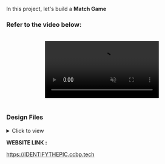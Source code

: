 In this project, let's build a **Match Game** 

### Refer to the video below:

<br/>
<div style="text-align: center;">
  <video style="max-width:80%;box-shadow:0 2.8px 2.2px rgba(0, 0, 0, 0.12);outline:none;" loop="true" autoplay="autoplay" controls="controls" muted>
    <source src="‪C:\Users\poorv\Downloads\match-game-output.mp4" type="video/mp4">
  </video>
</div>
<br/>

### Design Files

<details>
<summary>Click to view</summary>

- [Extra Small (Size < 576px) and Small (Size >= 576px)](https://assets.ccbp.in/frontend/content/react-js/match-game-sm-outputs.png)
- [Medium (Size >= 768px), Large (Size >= 992px) and Extra Large (Size >= 1200px) - Match Game](https://assets.ccbp.in/frontend/content/react-js/match-game-lg-output.png)
- [Medium (Size >= 768px), Large (Size >= 992px) and Extra Large (Size >= 1200px) - Scorecard](https://assets.ccbp.in/frontend/content/react-js/match-game-score-card-lg-output.png)

</details>

**WEBSITE LINK :**

https://IDENTIFYTHEPIC.ccbp.tech
